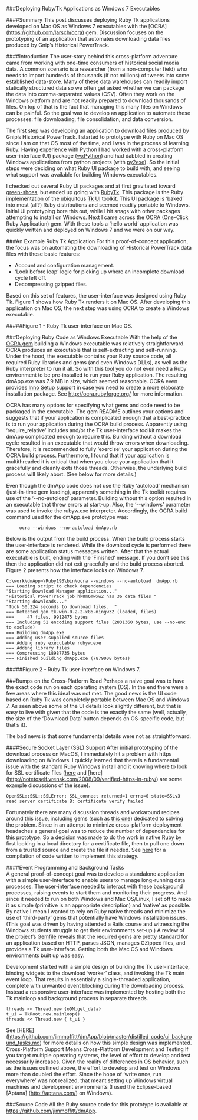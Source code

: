 ###Deploying Ruby/Tk Applications as Windows 7 Executables

####Summary
This post discusses deploying Ruby Tk applications developed on Mac OS as Windows 7 executables with the [OCRA] (https://github.com/larsch/ocra) gem.  Discussion focuses on the prototyping of an application that automates downloading data files produced by Gnip’s Historical PowerTrack.
 
####Introduction
The user-story behind this cross-platform adventure came from working with one-time consumers of historical social media data. A common scenario is a researcher (from a non-computer field) who needs to import hundreds of thousands (if not millions) of tweets into some established data-store. Many of these data warehouses can readily import statically structured data so we often get asked whether we can package the data into comma-separated values (CSV). Often they work on the Windows platform and are not readily prepared to download thousands of files. On top of that is the fact that managing this many files on Windows can be painful. So the goal was to develop an application to automate these processes: file downloading, file consolidation, and data conversion. 

The first step was developing an application to download files produced by Gnip’s Historical PowerTrack. I started to prototype with Ruby on Mac OS since I am on that OS most of the time, and I was in the process of learning Ruby. Having experience with Python I had worked with a cross-platform user-interface (UI) package ([wxPython](http://wxpython.org/)) and had dabbled in creating Windows applications from python projects (with [py2exe](http://wxpython.org/)). So the initial steps were deciding on what Ruby UI package to build with, and seeing what support was available for building Windows executables.

I checked out several Ruby UI packages and at first gravitated toward [green-shoes](http://wxpython.org/), but ended up going with [RubyTk](http://wxpython.org/). This package is the Ruby implementation of the ubiquitous [Tk UI](http://wxpython.org/) toolkit. This UI package is ‘baked’ into most (all?) Ruby distributions and seemed readily portable to Windows. Initial Ui prototyping bore this out, while I hit snags with other packages attempting to install on Windows. Next I came across the [OCRA](http://wxpython.org/) (One-Click Ruby Application) gem.  With these tools a ‘hello world’ application was quickly written and deployed on Windows 7 and we were on our way.

###An Example Ruby Tk Application
For this proof-of-concept application, the focus was on automating the downloading of Historical PowerTrack data files with these basic features:

+ Account and configuration management.
+ ‘Look before leap’ logic for picking up where an incomplete download cycle left off.
+ Decompressing gzipped files.

Based on this set of features, the user-interface was designed using Ruby Tk. Figure 1 shows how Ruby Tk renders it on Mac OS. After developing this application on Mac OS, the next step was using OCRA to create a Windows executable. 

#####Figure 1 - Ruby Tk user-interface on Mac OS.


###Deploying Ruby Code as Windows Executable
With the help of the [OCRA gem](http://wxpython.org/) building a Windows executable was relatively straightforward. OCRA produces an executable that is self-extracting and self-running. Under the hood, the executable contains your Ruby source code, all required Ruby libraries and gems (and even Windows DLLs), as well as the Ruby interpreter to run it all. So with this tool you do not even need a Ruby environment to be pre-installed to run your Ruby application. The resulting dmApp.exe was 7.9 MB in size, which seemed reasonable. OCRA even provides [Inno Setup](http://wxpython.org/) support in case you need to create a more elaborate installation package. See http://ocra.rubyforge.org/ for more information.  

OCRA has many options for specifying what gems and code need to be packaged in the executable. The gem README outlines your options and suggests that if your application is complicated enough that a best-practice is to run your application during the OCRA build process. Apparently using ‘require_relative’ includes and/or the Tk user-interface toolkit makes the dmApp complicated enough to require this. Building without a download cycle resulted in an executable that would throw errors when downloading. Therefore, it is recommended to fully ‘exercise’ your application during the OCRA build process. Furthermore, I found that if your application is multithreaded it is critical that when you close your application that it gracefully and cleanly exits those threads. Otherwise, the underlying build process will likely abort. (See below for more details.) 

Even though the dmApp code does not use the Ruby ‘autoload’ mechanism (just-in-time gem loading), apparently something in the Tk toolkit requires use of the ‘--no-autoload’ parameter. Building without this option resulted in an executable that threw errors at start-up. Also, the ‘--windows’ parameter was used to invoke the rubyw.exe interpreter. Accordingly, the OCRA build command used for the dmApp.exe prototype was: 

```
     ocra --windows --no-autoload dmApp.rb
```

Below is the output from the build process. When the build process starts the user-interface is rendered. While the download cycle is performed there are some application status messages written. After that the actual executable is built, ending with the ‘Finished’ message. If you don’t see this then the application did not exit gracefully and the build process aborted. Figure 2 presents how the interface looks on Windows 7.

```
C:\work\dmApp>\Ruby193\bin\ocra --windows --no-autoload  dmApp.rb
=== Loading script to check dependencies
"Starting Download Manager application..."
"Historical PowerTrack job hk8m6mwxw2 has 36 data files "
"Starting downloads..."
"Took 50.224 seconds to download files.  "
=== Detected gem tk-win-0.2.2-x86-mingw32 (loaded, files)
===     47 files, 9912475 bytes
=== Including 52 encoding support files (2831360 bytes, use --no-enc to exclude)
=== Building dmApp.exe
=== Adding user-supplied source files
=== Adding ruby executable rubyw.exe
=== Adding library files
=== Compressing 18987735 bytes
=== Finished building dmApp.exe (7879008 bytes)
```

#####Figure 2 - Ruby Tk user-interface on Windows 7.


###Bumps on the Cross-Platform Road
Perhaps a naive goal was to have the exact code run on each operating system (OS). In the end there were a few areas where this ideal was not met. The good news is the UI code based on Ruby Tk was completely portable between Mac OS and Windows 7. As seen above some of the UI details look slightly different, but that is easy to live with given that the code is the exactly the same (well, actually, the size of the ‘Download Data’ button depends on OS-specific code, but that’s it).  

The bad news is that some fundamental details were not as straightforward.  

####Secure Socket Layer (SSL) Support
After initial prototyping of the download process on MacOS, I immediately hit a problem with https downloading on Windows. I quickly learned that there is a fundamental issue with the standard Ruby Windows install and it knowing where to look for SSL certificate files ([here](http://blog.kabisa.nl/2009/12/04/ruby-and-ssl-certificate-validation/) and [here] (http://notetoself.vrensk.com/2008/09/verified-https-in-ruby/) are some example discussions of the issue).

```
OpenSSL::SSL::SSLError: SSL_connect returned=1 errno=0 state=SSLv3 read server certificate B: certificate verify failed
```

Fortunately there are many discussion threads and workaround recipes around this issue, including gems (such as [this one](https://github.com/wingrunr21/ssl_certifier)) dedicated to solving the problem. Since in an attempt to minimize cross-platform deployment headaches a general goal was to reduce the number of dependencies for this prototype. So a decision was made to do the work in native Ruby by first looking in a local directory for a certificate file, then to pull one down from a trusted source and create the file if needed. See [here](https://github.com/jimmoffitt/dmApp/blob/master/distilled_code/RubySSL_Win7.md) for a compilation of code written to implement this strategy. 

####Event Programming and Background Tasks  
A general proof-of-concept goal was to develop a standalone application with a simple user-interface to enable users to manage long-running data processes. The user-interface needed to interact with these background processes, raising events to start them and monitoring their progress. And since it needed to run on both Windows and Mac OS/Linux, I set off to make it as simple (primitive is an appropriate description) and ‘native’ as possible. By native I mean I wanted to rely on Ruby native threads and minimize the use of ‘third-party’ gems that potentially have Windows installation issues. (This goal was driven by having attended a Rails course and witnessing the Windows students struggle to get their environments set-up.) A review of the project’s [Gemfile](https://github.com/jimmoffitt/dmApp/blob/master/Gemfile)  reveals that the required gems are pretty standard for an application based on HTTP, parses JSON, manages GZipped files, and provides a Tk user-interface.  Getting both the Mac OS and Windows environments built up was easy.

Development started with a simple design of building the Tk user-interface, binding widgets to the download ‘worker’ class, and invoking the Tk main event loop. That results in essentially a single-threaded application, complete with unwanted event blocking during the downloading process. Instead a responsive user-interface was implemented by hosting both the Tk mainloop and background process in separate threads.  

```
threads << Thread.new {oDM.get_data}
t_ui = TkRoot.new.mainloop()
threads << Thread.new { t_ui }
```

See [HERE] (https://github.com/jimmoffitt/dmApp/blob/master/distilled_code/ui_background_tasks.md) for more details on how this simple design was implemented.
Cross-Platform Support Means Cross-Platform Development and Testing
If you target multiple operating systems, the level of effort to develop and test necessarily increases. Given the reality of differences in OS behavior, such as the issues outlined above, the effort to develop and test on Windows more than doubled the effort. Since the hope of ‘write once, run everywhere’ was not realized, that meant setting up Windows virtual machines and development environments (I used the Eclipse-based [Aptana] (http://aptana.com/) on Windows). 

###Source Code
All the Ruby source code for this prototype is available at https://github.com/jimmoffitt/dmApp.


